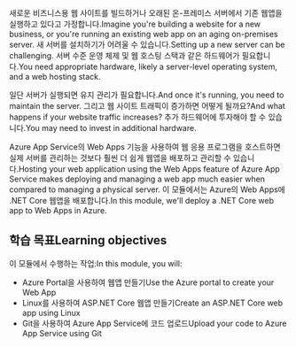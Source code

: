 <span data-ttu-id="5ee60-101">새로운 비즈니스용 웹 사이트를 빌드하거나 오래된 온-프레미스 서버에서 기존 웹앱을 실행하고 있다고 가정합니다.</span><span class="sxs-lookup"><span data-stu-id="5ee60-101">Imagine you're building a website for a new business, or you're running an existing web app on an aging on-premises server.</span></span> <span data-ttu-id="5ee60-102">새 서버를 설치하기가 어려울 수 있습니다.</span><span class="sxs-lookup"><span data-stu-id="5ee60-102">Setting up a new server can be challenging.</span></span> <span data-ttu-id="5ee60-103">서버 수준 운영 체제 및 웹 호스팅 스택과 같은 하드웨어가 필요합니다.</span><span class="sxs-lookup"><span data-stu-id="5ee60-103">You need appropriate hardware, likely a server-level operating system, and a web hosting stack.</span></span>

<span data-ttu-id="5ee60-104">일단 서버가 실행되면 유지 관리가 필요합니다.</span><span class="sxs-lookup"><span data-stu-id="5ee60-104">And once it's running, you need to maintain the server.</span></span> <span data-ttu-id="5ee60-105">그리고 웹 사이트 트래픽이 증가하면 어떻게 될까요?</span><span class="sxs-lookup"><span data-stu-id="5ee60-105">And what happens if your website traffic increases?</span></span> <span data-ttu-id="5ee60-106">추가 하드웨어에 투자해야 할 수 있습니다.</span><span class="sxs-lookup"><span data-stu-id="5ee60-106">You may need to invest in additional hardware.</span></span>

<span data-ttu-id="5ee60-107">Azure App Service의 Web Apps 기능을 사용하여 웹 응용 프로그램을 호스트하면 실제 서버를 관리하는 것보다 훨씬 더 쉽게 웹앱을 배포하고 관리할 수 있습니다.</span><span class="sxs-lookup"><span data-stu-id="5ee60-107">Hosting your web application using the Web Apps feature of Azure App Service makes deploying and managing a web app much easier when compared to managing a physical server.</span></span> <span data-ttu-id="5ee60-108">이 모듈에서는 Azure의 Web Apps에 .NET Core 웹앱을 배포합니다.</span><span class="sxs-lookup"><span data-stu-id="5ee60-108">In this module, we'll deploy a .NET Core web app to Web Apps in Azure.</span></span>

## <a name="learning-objectives"></a><span data-ttu-id="5ee60-109">학습 목표</span><span class="sxs-lookup"><span data-stu-id="5ee60-109">Learning objectives</span></span>

<span data-ttu-id="5ee60-110">이 모듈에서 수행하는 작업:</span><span class="sxs-lookup"><span data-stu-id="5ee60-110">In this module, you will:</span></span>

- <span data-ttu-id="5ee60-111">Azure Portal을 사용하여 웹앱 만들기</span><span class="sxs-lookup"><span data-stu-id="5ee60-111">Use the Azure portal to create your Web App</span></span>
- <span data-ttu-id="5ee60-112">Linux를 사용하여 ASP.NET Core 웹앱 만들기</span><span class="sxs-lookup"><span data-stu-id="5ee60-112">Create an ASP.NET Core web app using Linux</span></span>
- <span data-ttu-id="5ee60-113">Git을 사용하여 Azure App Service에 코드 업로드</span><span class="sxs-lookup"><span data-stu-id="5ee60-113">Upload your code to Azure App Service using Git</span></span>
